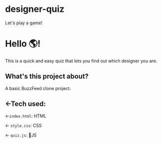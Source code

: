 # designer-quiz
Let's play a game!

# Hello 🌎!

This is a quick and easy quiz that lets you find out which designer you are.

## What's this project about?

A basic BuzzFeed clone project.

## ←Tech used:

←`index.html`: HTML

← `style.css`: CSS

← `quiz.js`: 🍦JS

